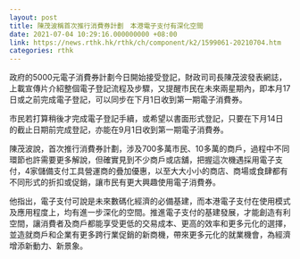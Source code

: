 ```yaml
---
layout: post
title: 陳茂波稱首次推行消費券計劃　本港電子支付有深化空間
date: 2021-07-04 10:29:16.000000000 +08:00
link: https://news.rthk.hk/rthk/ch/component/k2/1599061-20210704.htm
categories: rthk
---
```


政府的5000元電子消費券計劃今日開始接受登記，財政司司長陳茂波發表網誌，上載宣傳片介紹整個電子登記流程及步驟，又提醒市民在未來兩星期內，即本月17日或之前完成電子登記，可以同步在下月1日收到第一期電子消費券。

市民若打算稍後才完成電子登記手續，或希望以書面形式登記，只要在下月14日的截止日期前完成登記，亦能在9月1日收到第一期電子消費券。

陳茂波說，首次推行消費券計劃，涉及700多萬市民、10多萬的商戶，過程中不同環節也許需要更多解說，但確實見到不少商戶或店舖，把握這次機遇採用電子支付，4家儲備支付工具營運商的疊加優惠，以至大大小小的商店、商場或食肆都有不同形式的折扣或促銷，讓市民有更大興趣使用電子消費券。

他指出，電子支付可說是未來數碼化經濟的必備基建，而本港電子支付在使用模式及應用程度上，均有進一步深化的空間。推進電子支付的基建發展，才能創造有利空間，讓消費者及商戶都能享受更低的交易成本、更高的效率和更多元化的選擇，並造就商戶和企業有更多跨行業促銷的新商機，帶來更多元化的就業機會，為經濟增添新動力、新景象。
